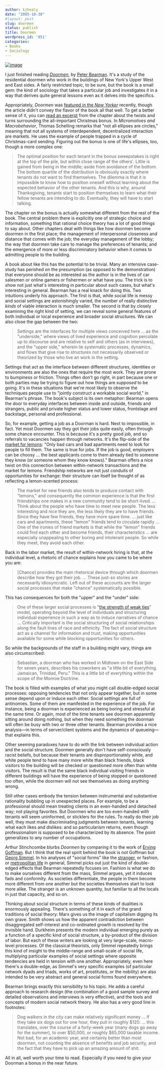 ```yaml
---
author: kjhealy
date: "2005-10-30"
#layout: post
slug: doormen
status: publish
title: Doormen
wordpress_id: '851'
categories:
- Books
- Sociology
---
```


[![image](http://ec1.images-amazon.com/images/P/0226039706.01._AA240_SCLZZZZZZZ_.jpg)](http://www.amazon.com/exec/obidos/ASIN/0226039706/kieranhealysw-20/)

I just finished reading [*Doormen*](http://www.amazon.com/exec/obidos/ASIN/0226039706/kieranhealysw-20), by [Peter Bearman](http://www.iserp.columbia.edu/people/faculty_fellows/bearman.html). It's a study of the residential doormen who work in the buildings of New York's Upper West and East sides. A fairly restricted topic, to be sure, but the book is a small gem: the kind of sociology that takes a particular job and investigates it in a way that derives quite general lessons even as it delves into the specifics.

Appropriately, *Doormen* was [featured in the *New Yorker*](http://www.newyorker.com/talk/content/articles/051010ta_talk_paumgarten) recently, though the article didn't convey the flavor of the book all that well. To get a better sense of it, you can [read an excerpt](http://www.press.uchicago.edu/Misc/Chicago/039706.html) from the chapter about the twists and turns surrounding the all-important Christmas bonus. In *Micromotives and Macrobehavior*, Thomas Schelling remarks that "not all ellipses are circles," meaning that not all systems of interdependent, decentralized interaction are markets. He uses the example of people trapped in a cycle of Christmas-card sending. Figuring out the bonus is one of life's ellipses, too, though a more complex one:

> The optimal position for each tenant in the bonus sweepstakes is right at the top of the pile, but within close range of the others'. Little is gained from being in the middle; aside from avoidance of the bottom. The bottom quartile of the distribution is obviously exactly where tenants do not want to find themselves. The dilemma is that it is impossible to know how to position oneself without learning about the expected behavior of the other tenants. And this is why, around Thanksgiving, tenants start to position themselves to learn what their fellow tenants are intending to do. Eventually, they will have to start talking.

The chapter on the bonus is actually somewhat different from the rest of the book. The central problem there is explicitly one of strategic choice and information, something that rational choice theory has a lot of good things to say about. Other chapters deal with things like how doormen become doormen in the first place; the management of interpersonal closeness and distance that comes with the job; the everyday management of the lobby; the way that doormen take care to manage the preferences of tenants; and the emergence of more or less discriminatory behavior when it comes to admitting people to the building.

A book about like this has the potential to be trivial. Many an intensive case-study has perished on the presumption (as opposed to the demonstration) that everyone should be as interested as the author is in the lives of car salesmen or online gamers or fishermen or what have you. The trick is to show not just what's interesting in particular about such cases, but what's interesting in general. Bearman has a real knack for doing this. Two intuitions underly his approach. The first is that, while social life is messy and social settings are astonishingly varied, the number of really distinctive *kinds* of viable interaction is much smaller. The second is that by closely examining the right kind of setting, we can reveal some general features of both individual or local experience and broader social structures. We can also close the gap between the two:

> Settings are the interfaces for multiple views conceived here … as the "underside," where views of lived experience and cognition percolate up to discourse and are relative to self and others (as in interviews), and the "upper side," wherein lie systematic processes, dynamics, and flows that give rise to structures not necessarily observed or theorized by those who live an work in the setting.

Settings that act as the interface between different structures, identities or environments are also the ones that require the most work. They are prone to bumpiness or friction. Things often don't go right, in part because one or both parties may be trying to figure out how things are *supposed* to be going. It's in these situations that we're most likely to observe the techniques people use to "jointly construct a workable social world," in Bearman's phrase. The book's subject is its own metaphor: Bearman opens the door to everyday interfaces between inside and outside, friends and strangers, public and private higher status and lower status, frontstage and backstage, personal and professional.

So, for example, getting a job as a Doorman is hard. Next to impossible, in fact. Yet most Doormen say they got their jobs quite easily, often through some chance encounter. This is because it's a pretty good job, and so referrals to vacancies happen through networks. It's the flip-side of the [market for lemons](http://www.people.virginia.edu/~cah2k/lemontr.pdf): "Only bad cars and bad apartments need to look for people to fill them. The same is true for jobs. If the job is good, employers can be choosy … the best applicants come to them already tied to someone they know (or someone whom they know knows)." Bearman offers a nice twist on this connection between within-network transactions and the market for lemons. Friendship networks are not just conduits of opportunities for exchange: their structure can itself be thought of as reflecting a lemon-scented process:

> The market for new friends also tends to produce contact with "lemons," and consequently the common experience is that the first friendships one makes in a new community tend to be short-lived. ... Think about the people who have time to meet new people. The less interesting and nice they are, the less likely they are to have friends. Since they have few friends, they have more spare time. ... just like cars and apartments, these "lemon" friends tend to circulate rapidly … One of the ironies of friend markets is that while the "lemon" friends could find each other and become friends, their characteristics … are especially unappealing to other boring and intolerant people. So while they meet, they avoid each other.

Back in the labor market, the result of within-network hiring is that, at the individual level, a rhetoric of chance explains how you came to be where you are:

> [Chance] provides the main rhetorical device through which doormen describe how they got their job. ... These just-so stories are necessarily idiosyncratic. Left out of these accounts are the larger social processes that make "chance" systematically possible.

This has consequences for both the "upper" and the "under" side:

> One of these larger social processes is "[the strength of weak ties](http://www.sscnet.ucla.edu/soc/faculty/bonacich/chapt3.pdf)" model, operating beyond the level of individuals and structuring individual experience in such a way as to induce narratives of chance … Critically important is the social structuring of social relationships along the fault lines of race and ethnicity. The fact of social structure act as a channel for information and trust, making opportunities available for some while blocking opportunities for others.

So while the backgrounds of the staff in a building might vary, things are also circumscribed:

> Sebastian, a doorman who has worked in Midtown on the East Side for seven years, describes his coworkers as "a little bit of everything. Jamaican, Trinidad, Peru." This is a little bit of everything within the scope of the Monroe Doctrine.

The book is filled with examples of what you might call double-edged social processes: opposing tendencies that not only appear together, but in some sense depend upon or induce each other. Social settings are full of antinomies. Some of them are manifested in the experience of the job. For instance, being a doorman is experienced as being boring and stressful at the same time. Or again, most of the time tenants see doormen apparently sitting around doing nothing, but when they need something the doorman will often be busy with two or three other tenants. Bearman provides a nice analysis—in terms of server/client systems and the dynamics of queueing—that explains this.

Other seeming paradoxes have to do with the link between individual action and the social structure. Doormen generally don't have self-consciously racist beliefs, but because their tenants are disproportionately white, and white people tend to have many more white than black friends, black visitors to the building will be checked or questioned more often than white visitors. The result is that the same black individual visiting friends in different buildings will have the experience of being stopped or questioned too often, while the doormen will not see themselves as doing anything wrong.

Still other cases embody the tension between instrumental and substantive rationality bubbling up in unexpected places. For example, to be a professional should mean treating clients in an even-handed and detached way; not playing favorites. But Doormen who are too even-handed with tenants will seem uninformed, or sticklers for the rules. To really do their job well, they must make discriminating judgments between tenants, learning what each likes and dislikes: and so particularism returns, even though professionalism is supposed to be characterized by its absence. The point generalizes to any number of occupations.

Arthur Stinchcombe blurbs *Doormen* by comparing it to the work of [Erving Goffman](http://people.brandeis.edu/~teuber/goffmanbio.html). But I think that the real spirit behind the book is not Goffman but [Georg Simmel](http://socio.ch/sim/index_sim.htm). In his analyses of "social forms" like the [stranger](http://www2.pfeiffer.edu/~lridener/DSS/Simmel/STRANGER.HTML), or fashion, or [metropolitan life](http://condor.depaul.edu/~dweinste/intro/simmel_M&ML.htm) in general, Simmel picks out just the kind of double-edged effects that Bearman repeatedly focuses on. Fashion is what we do to make ourselves different from the mass, Simmel argues, yet it induces fads and conformity. As societies differentiate, the people in them become more different from one another but the societies themselves start to look more alike. The stranger is an unknown quantity, but familiar to all the locals in just that capacity, and so on.

Thinking about social structure in terms of these kinds of dualities is enormously appealing. There's something of it in each of the grand traditions of social theory: Marx gives us the image of capitalism digging its own grave. Smith shows us how the apparent contradiction between disaggregated self-interest and co-ordinated growth is resolved by the invisible hand. Durkheim presents the modern individual emerging purely as a function of a specific kind of social structure, a by-product of the division of labor. But each of these writers are looking at very large-scale, macro-level processes. Of the classical theorists, only Simmel repeatedly brings this kind of insight to the middle-range and small-scale of social life, multiplying particular examples of social settings where opposite tendencies are held in tension with one another. Appropriately, even here there's a double-edge, as Simmel's very specific examples (of particular network dyads and triads, works of art, prostitutes, or the nobility) are also intended to be very abstract and general social forms found everywhere.

Bearman brings exactly this sensibility to his topic. He adds a careful approach to research design (the combination of a good sample survey and detailed observations and interviews is very effective), and the tools and concepts of modern social network theory. He also has a very good line in footnotes:

> Dog walkers in the city can make relatively significant money … If they take six dogs out for one hour, they pull in roughly $120. ... this translates, over the course of a forty-week year (many dogs go away for the summer), to over $50,000, or roughly $65,000 taxable income. Not bad, for an academic year, and certainly better than most doormen, not counting the absence of benefits and job security, and the fact that they have to pick up an amazing amount of shit.

All in all, well worth your time to read. Especially if you need to give your Doorman a bonus in the near future.
